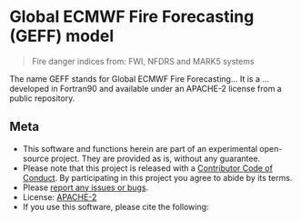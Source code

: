 # Global ECMWF Fire Forecasting (GEFF) model

> Fire danger indices from: FWI, NFDRS and MARK5 systems

The name GEFF stands for Global ECMWF Fire Forecasting... It is a ... developed in Fortran90 and available under an APACHE-2 license from a public repository.

Meta
----

-   This software and functions herein are part of an experimental open-source project. They are provided as is, without any guarantee.
-   Please note that this project is released with a [Contributor Code of Conduct](CONDUCT.md). By participating in this project you agree to abide by its terms.
-   Please [report any issues or bugs](https://github.com/ecmwf/geff).
-   License: [APACHE-2](LICENSE)
-   If you use this software, please cite the following:
